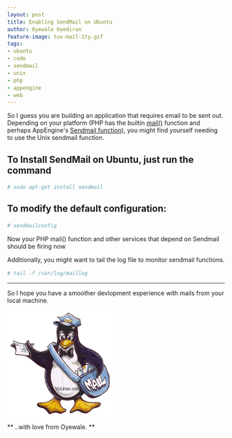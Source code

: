 ```yaml
---
layout: post
title: Enabling SendMail on Ubuntu
author: Oyewale Oyediran
feature-image: tux-mail-1ty.gif
tags:
- ubuntu
- code
- sendmail
- unix
- php
- appengine
- web
---
```



So I guess you are building an application that requires email to be sent out. Depending on your platform (PHP has the builtin [mail()] function and perhaps AppEngine's [Sendmail function]), you might find yourself needing to use the Unix sendmail function.

To Install SendMail on Ubuntu, just run the command
-------------------------------------------------------

```sh
# sudo apt-get install sendmail
```


To modify the default configuration:
-------------------------------------------------------

```sh
# sendmailconfig
```



Now your PHP mail() function and other services that depend on Sendmail should be firing now



Additionally, you might want to tail the log file to monitor sendmail functions. 

```sh
# tail -f /var/log/maillog
```



---
So I hope you have a smoother devlopment experience with mails from your local machine.

![placeholder](/images/tux-mail-1ty.gif "Tux")


** ..with love from Oyewale. **


[Sendmail function]:https://developers.google.com/appengine/docs/python/mail/functions#send_mail
[mail()]:http://www.php.net/manual/en/function.mail.php